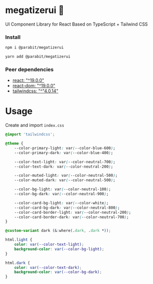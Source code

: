 # megatizerui 🚀

UI Component Library for React Based on TypeScript + Tailwind CSS

### Install

```bash
npm i @parabit/megatizerui
```

```bash
yarn add @parabit/megatizerui
```

### Peer dependencies

- [react: "^19.0.0"](https://react.dev/)
- [react-dom: "^19.0.0"](https://react.dev/)
- [tailwindcss: "^"4.0.14"](https://tailwindcss.com/)

# Usage

Create and import `index.css`

```css
@import 'tailwindcss';

@theme {
	--color-primary-light: var(--color-blue-600);
	--color-primary-dark: var(--color-blue-400);

	--color-text-light: var(--color-neutral-700);
	--color-text-dark: var(--color-neutral-200);

	--color-muted-light: var(--color-neutral-500);
	--color-muted-dark: var(--color-neutral-500);

	--color-bg-light: var(--color-neutral-100);
	--color-bg-dark: var(--color-neutral-900);

	--color-card-bg-light: var(--color-white);
	--color-card-bg-dark: var(--color-neutral-800);
	--color-card-border-light: var(--color-neutral-200);
	--color-card-border-dark: var(--color-neutral-700);
}

@custom-variant dark (&:where(.dark, .dark *));

html.light {
	color: var(--color-text-light);
	background-color: var(--color-bg-light);
}

html.dark {
	color: var(--color-text-dark);
	background-color: var(--color-bg-dark);
}
```
